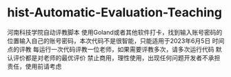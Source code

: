 # hist-Automatic-Evaluation-Teaching
河南科技学院自动评教脚本
使用Goland或者其他软件打卡，找到输入账号密码的位置输入自己的账号密码，本次代码不是很智能，只能适用于2023年6月5日 时间点的评教 
每运行一次代码评教一位老师，如果需要评教多次，请多次运行代码
默认评价都是对老师的最优评价
禁止商用，理性使用，出现任何问题开发者不承担责任，使用前请考虑
